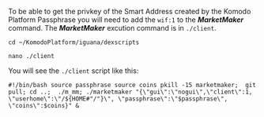 To be able to get the privkey of the Smart Address created by the Komodo Platform Passphrase you will need to add the `wif:1` to the _**MarketMaker**_ command. The _**MarketMaker**_ excution command is in `./client`. 


`cd ~/KomodoPlatform/iguana/dexscripts`


`nano ./client`

You will see the `./client` script like this:

`#!/bin/bash
source passphrase
source coins
pkill -15 marketmaker; 
git pull;
cd ..; 
./m_mm;
./marketmaker "{\"gui\":\"nogui\",\"client\":1, \"userhome\":\"/${HOME#"/"}\", \"passphrase\":\"$passphrase\", \"coins\":$coins}" &`

